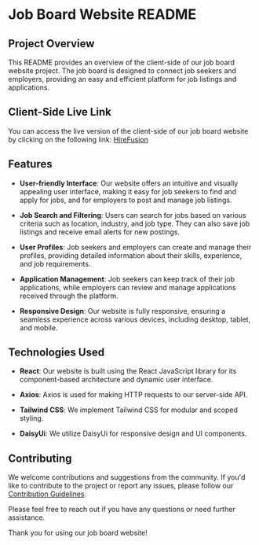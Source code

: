 # Job Board Website README

## Project Overview
This README provides an overview of the client-side of our job board website project. The job board is designed to connect job seekers and employers, providing an easy and efficient platform for job listings and applications.

## Client-Side Live Link
You can access the live version of the client-side of our job board website by clicking on the following link: [HireFusion](https://assignment-11-5c145.firebaseapp.com/)

## Features
- **User-friendly Interface**: Our website offers an intuitive and visually appealing user interface, making it easy for job seekers to find and apply for jobs, and for employers to post and manage job listings.

- **Job Search and Filtering**: Users can search for jobs based on various criteria such as location, industry, and job type. They can also save job listings and receive email alerts for new postings.

- **User Profiles**: Job seekers and employers can create and manage their profiles, providing detailed information about their skills, experience, and job requirements.

- **Application Management**: Job seekers can keep track of their job applications, while employers can review and manage applications received through the platform.

- **Responsive Design**: Our website is fully responsive, ensuring a seamless experience across various devices, including desktop, tablet, and mobile.


## Technologies Used
- **React**: Our website is built using the React JavaScript library for its component-based architecture and dynamic user interface.

- **Axios**: Axios is used for making HTTP requests to our server-side API.
- **Tailwind CSS**: We implement Tailwind CSS for modular and scoped styling.
- **DaisyUi**: We utilize DaisyUi for responsive design and UI components.

## Contributing
We welcome contributions and suggestions from the community. If you'd like to contribute to the project or report any issues, please follow our [Contribution Guidelines](https://github.com/yourusername/job-board-client/blob/main/CONTRIBUTING.md).

Please feel free to reach out if you have any questions or need further assistance.

Thank you for using our job board website!

